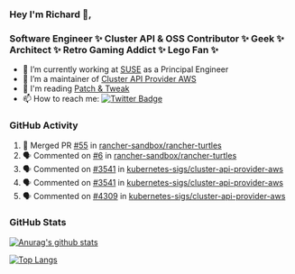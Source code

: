 ### Hey I'm Richard 👋, 

<h3 align="left">Software Engineer ✨ Cluster API & OSS Contributor ✨ Geek ✨ Architect ✨ Retro Gaming Addict ✨ Lego Fan ✨</h3>

- 🔭 I’m currently working at [SUSE](https://www.suse.com/) as a Principal Engineer
- 👯 I’m a maintainer of [Cluster API Provider AWS](https://github.com/kubernetes-sigs/cluster-api-provider-aws)
- 💬 I'm reading [Patch & Tweak](https://bjooks.com/products/patch-tweak-exploring-modular-synthesis)
- 📫 How to reach me: [![Twitter Badge](https://img.shields.io/badge/-@fruit_case-00acee?style=flat&logo=Twitter&logoColor=white)](https://twitter.com/intent/follow?screen_name=fruit_case "Follow on Twitter")

### GitHub Activity 

<!--START_SECTION:activity-->
1. 🎉 Merged PR [#55](https://github.com/rancher-sandbox/rancher-turtles/pull/55) in [rancher-sandbox/rancher-turtles](https://github.com/rancher-sandbox/rancher-turtles)
2. 🗣 Commented on [#6](https://github.com/rancher-sandbox/rancher-turtles/issues/6#issuecomment-1659958519) in [rancher-sandbox/rancher-turtles](https://github.com/rancher-sandbox/rancher-turtles)
3. 🗣 Commented on [#3541](https://github.com/kubernetes-sigs/cluster-api-provider-aws/issues/3541#issuecomment-1646492498) in [kubernetes-sigs/cluster-api-provider-aws](https://github.com/kubernetes-sigs/cluster-api-provider-aws)
4. 🗣 Commented on [#3541](https://github.com/kubernetes-sigs/cluster-api-provider-aws/issues/3541#issuecomment-1646491985) in [kubernetes-sigs/cluster-api-provider-aws](https://github.com/kubernetes-sigs/cluster-api-provider-aws)
5. 🗣 Commented on [#4309](https://github.com/kubernetes-sigs/cluster-api-provider-aws/issues/4309#issuecomment-1646472186) in [kubernetes-sigs/cluster-api-provider-aws](https://github.com/kubernetes-sigs/cluster-api-provider-aws)
<!--END_SECTION:activity-->

### GitHub Stats

[![Anurag's github stats](https://github-readme-stats.vercel.app/api?username=richardcase&count_private=true&show_icons=true)](https://github.com/anuraghazra/github-readme-stats)

[![Top Langs](https://github-readme-stats.vercel.app/api/top-langs/?username=richardcase&hide=html&layout=compact)](https://github.com/anuraghazra/github-readme-stats)
